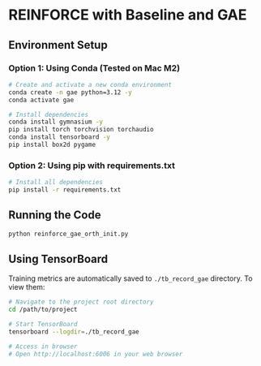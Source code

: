 # REINFORCE with Baseline and GAE

## Environment Setup

### Option 1: Using Conda (Tested on Mac M2)

```bash
# Create and activate a new conda environment
conda create -n gae python=3.12 -y
conda activate gae

# Install dependencies
conda install gymnasium -y
pip install torch torchvision torchaudio
conda install tensorboard -y
pip install box2d pygame
```

### Option 2: Using pip with requirements.txt

```bash
# Install all dependencies
pip install -r requirements.txt
```

## Running the Code

```bash
python reinforce_gae_orth_init.py
```

## Using TensorBoard

Training metrics are automatically saved to `./tb_record_gae` directory. To view them:

```bash
# Navigate to the project root directory
cd /path/to/project

# Start TensorBoard
tensorboard --logdir=./tb_record_gae

# Access in browser
# Open http://localhost:6006 in your web browser
```